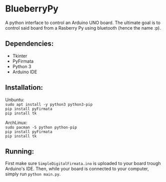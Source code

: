# BlueberryPy
A python interface to control an Arduino UNO board. The ultimate goal is to control said board from a Rasberry Py using bluetooth (hence the name :p).

## Dependencies:
- Tkinter
- PyFirmata
- Python 3
- Arduino IDE

## Installation:

Unbuntu:
\
```sudo apt install -y python3 python3-pip```
\
```pip install pyFirmata```
\
```pip install tk```

ArchLinux:
\
```sudo pacman -S python python-pip```
\
```pip install pyFirmata```
\
```pip install tk```

## Running:
First make sure ```SimpleDigitalFirmata.ino``` is uploaded to your board trough Arduino's IDE.
Then, while your board is connected to your computer, simply run ```python main.py```.
